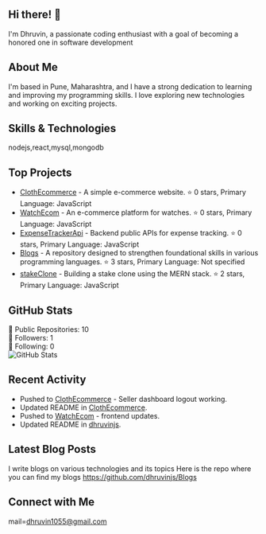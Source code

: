 ## Hi there! 👋

I'm Dhruvin, a passionate coding enthusiast with a goal of becoming a honored one in software development

## About Me

I'm based in Pune, Maharashtra, and I have a strong dedication to learning and improving my programming skills. I love exploring new technologies and working on exciting projects.

## Skills & Technologies

nodejs,react,mysql,mongodb

## Top Projects

- [ClothEcommerce](https://github.com/dhruvinjs/ClothEcommerce) - A simple e-commerce website. ⭐️ 0 stars, Primary Language: JavaScript
- [WatchEcom](https://github.com/dhruvinjs/WatchEcom) - An e-commerce platform for watches. ⭐️ 0 stars, Primary Language: JavaScript
- [ExpenseTrackerApi](https://github.com/dhruvinjs/ExpenseTrackerApi) - Backend public APIs for expense tracking. ⭐️ 0 stars, Primary Language: JavaScript
- [Blogs](https://github.com/dhruvinjs/Blogs) - A repository designed to strengthen foundational skills in various programming languages. ⭐️ 3 stars, Primary Language: Not specified
- [stakeClone](https://github.com/dhruvinjs/stakeClone) - Building a stake clone using the MERN stack. ⭐️ 2 stars, Primary Language: JavaScript

## GitHub Stats

🌟 Public Repositories: 10  
👥 Followers: 1  
👤 Following: 0  
![GitHub Stats](https://github-readme-stats.vercel.app/api?username=dhruvinjs&show_icons=true&theme=radical)

## Recent Activity

- Pushed to [ClothEcommerce](https://github.com/dhruvinjs/ClothEcommerce) - Seller dashboard logout working.  
- Updated README in [ClothEcommerce](https://github.com/dhruvinjs/ClothEcommerce).  
- Pushed to [WatchEcom](https://github.com/dhruvinjs/WatchEcom) - frontend updates.  
- Updated README in [dhruvinjs](https://github.com/dhruvinjs/dhruvinjs).

## Latest Blog Posts

I write blogs on various technologies and its topics 
Here is the repo where you can find my blogs
https://github.com/dhruvinjs/Blogs

## Connect with Me

mail=dhruvin1055@gmail.com
